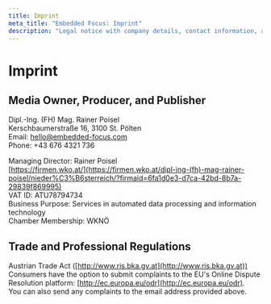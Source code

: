 ```yaml
---
title: Imprint
meta_title: "Embedded Focus: Imprint"
description: "Legal notice with company details, contact information, and legal disclosures for this website."
---
```

# Imprint  

## Media Owner, Producer, and Publisher

Dipl.-Ing. (FH) Mag. Rainer Poisel  
Kerschbaumerstraße 16, 3100 St. Pölten  
Email: hello@embedded-focus.com  
Phone: +43 676 4321 736  

Managing Director: Rainer Poisel  
[https://firmen.wko.at/](https://firmen.wko.at/dipl-ing-(fh)-mag-rainer-poisel/nieder%C3%B6sterreich/?firmaid=6fa1d0e3-d7ca-42bd-8b7a-29839f869995)  
VAT ID: ATU78794734  
Business Purpose: Services in automated data processing and information technology  
Chamber Membership: WKNÖ  

## Trade and Professional Regulations

Austrian Trade Act ([http://www.ris.bka.gv.at](http://www.ris.bka.gv.at))  
Consumers have the option to submit complaints to the EU's Online Dispute Resolution platform: [http://ec.europa.eu/odr](http://ec.europa.eu/odr).  
You can also send any complaints to the email address provided above.
